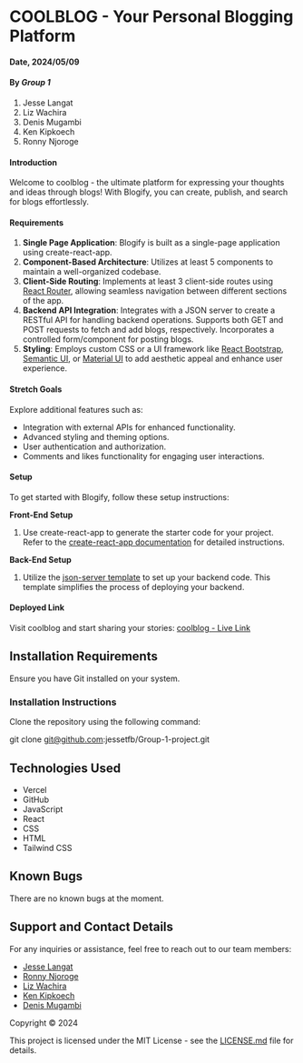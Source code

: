 # COOLBLOG - Your Personal Blogging Platform

#### Date, 2024/05/09

#### By *Group 1*
1. Jesse Langat
2. Liz Wachira
3. Denis Mugambi
4. Ken Kipkoech
5. Ronny Njoroge

#### Introduction
Welcome to coolblog - the ultimate platform for expressing your thoughts and ideas through blogs! With Blogify, you can create, publish, and search for blogs effortlessly.

#### Requirements
1. **Single Page Application**: Blogify is built as a single-page application using create-react-app.
2. **Component-Based Architecture**: Utilizes at least 5 components to maintain a well-organized codebase.
3. **Client-Side Routing**: Implements at least 3 client-side routes using [React Router](https://v5.reactrouter.com/web/guides/quick-start), allowing seamless navigation between different sections of the app.
4. **Backend API Integration**: Integrates with a JSON server to create a RESTful API for handling backend operations. Supports both GET and POST requests to fetch and add blogs, respectively. Incorporates a controlled form/component for posting blogs.
5. **Styling**: Employs custom CSS or a UI framework like [React Bootstrap](https://react-bootstrap.github.io/), [Semantic UI](https://react.semantic-ui.com/), or [Material UI](https://material-ui.com/) to add aesthetic appeal and enhance user experience.

#### Stretch Goals
Explore additional features such as:
- Integration with external APIs for enhanced functionality.
- Advanced styling and theming options.
- User authentication and authorization.
- Comments and likes functionality for engaging user interactions.

#### Setup
To get started with Blogify, follow these setup instructions:

**Front-End Setup**
1. Use create-react-app to generate the starter code for your project. Refer to the [create-react-app documentation](https://create-react-app.dev/docs/getting-started) for detailed instructions.

**Back-End Setup**
1. Utilize the [json-server template](https://github.com/learn-co-curriculum/json-server-template) to set up your backend code. This template simplifies the process of deploying your backend.

#### Deployed Link
Visit coolblog and start sharing your stories: [coolblog - Live Link](https://group-1-project-ftn04suk5-jessetfbs-projects.vercel.app/)

## Installation Requirements
Ensure you have Git installed on your system.

### Installation Instructions
Clone the repository using the following command:

git clone git@github.com:jessetfb/Group-1-project.git

## Technologies Used
- Vercel
- GitHub
- JavaScript
- React
- CSS
- HTML
- Tailwind CSS

## Known Bugs
There are no known bugs at the moment.

## Support and Contact Details
For any inquiries or assistance, feel free to reach out to our team members:
- [Jesse Langat](https://github.com/Xgambino)
- [Ronny Njoroge](https://github.com/Ybronny)
- [Liz Wachira](https://github.com/wwachira)
- [Ken Kipkoech](https://github.com/ken-kipkoec)
- [Denis Mugambi](https://github.com/jessetfb)

Copyright © 2024

This project is licensed under the MIT License - see the [LICENSE.md](LICENSE.md) file for details.
